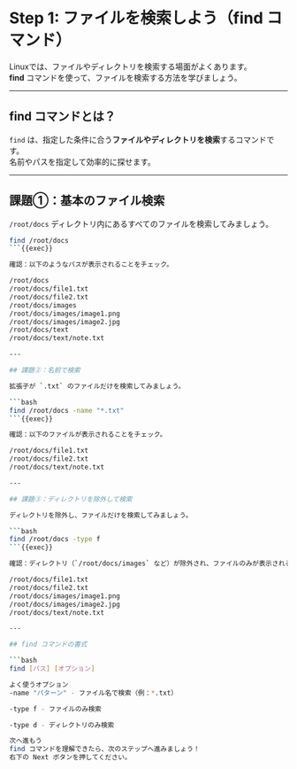 # Step 1: ファイルを検索しよう（find コマンド）

Linuxでは、ファイルやディレクトリを検索する場面がよくあります。  
**find** コマンドを使って、ファイルを検索する方法を学びましょう。

---

## find コマンドとは？

`find` は、指定した条件に合う**ファイルやディレクトリを検索**するコマンドです。  
名前やパスを指定して効率的に探せます。

---

## 課題①：基本のファイル検索

`/root/docs` ディレクトリ内にあるすべてのファイルを検索してみましょう。

```bash
find /root/docs
```{{exec}}

確認：以下のようなパスが表示されることをチェック。

/root/docs
/root/docs/file1.txt
/root/docs/file2.txt
/root/docs/images
/root/docs/images/image1.png
/root/docs/images/image2.jpg
/root/docs/text
/root/docs/text/note.txt

---

## 課題②：名前で検索

拡張子が `.txt` のファイルだけを検索してみましょう。

```bash
find /root/docs -name "*.txt"
```{{exec}}

確認：以下のファイルが表示されることをチェック。

/root/docs/file1.txt
/root/docs/file2.txt
/root/docs/text/note.txt

---

## 課題③：ディレクトリを除外して検索

ディレクトリを除外し、ファイルだけを検索してみましょう。

```bash
find /root/docs -type f
```{{exec}}

確認：ディレクトリ（`/root/docs/images` など）が除外され、ファイルのみが表示されることをチェック。

/root/docs/file1.txt
/root/docs/file2.txt
/root/docs/images/image1.png
/root/docs/images/image2.jpg
/root/docs/text/note.txt

---

## find コマンドの書式

```bash
find [パス] [オプション]

よく使うオプション
-name "パターン" - ファイル名で検索（例：*.txt）

-type f - ファイルのみ検索

-type d - ディレクトリのみ検索

次へ進もう
find コマンドを理解できたら、次のステップへ進みましょう！
右下の Next ボタンを押してください。
